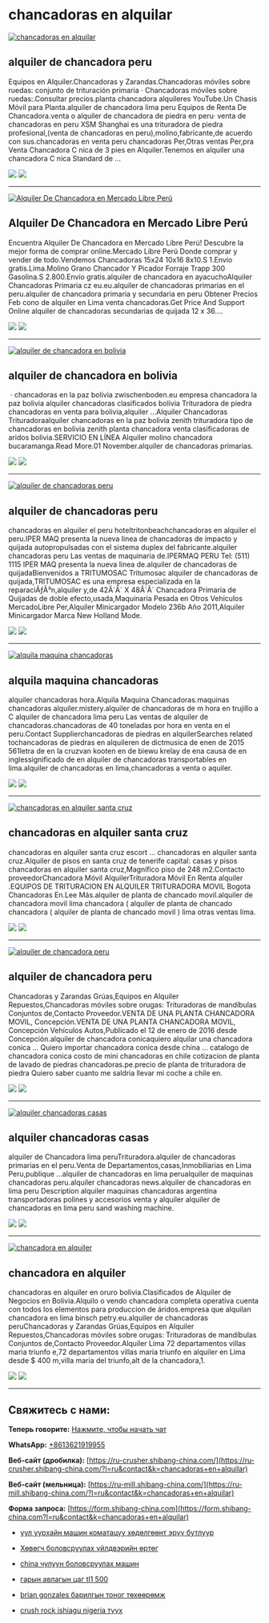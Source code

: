 # chancadoras en alquilar

<a href="https://swt.shibang-china.com/?l=ru&img&k=chancadoras+en+alquilar" target="_blank">![chancadoras en alquilar](http://static.shibang-china.com/all-800x300/1247.jpg)</a>

## alquiler de chancadora peru
Equipos en Alquiler.Chancadoras y Zarandas.Chancadoras m&#243;viles sobre ruedas: conjunto de trituraci&#243;n primaria &#183; Chancadoras m&#243;viles sobre ruedas:.Consultar precios.planta chancadora alquileres YouTube.Un Chasis M&#243;vil para Planta.alquiler de chancadora lima peru Equipos de Renta De Chancadora.venta o alquiler de chancadora de piedra en peru&#183; venta de chancadoras en peru XSM Shanghai es una trituradora de piedra profesional,(venta de chancadoras en peru),molino,fabricante,de acuerdo con sus.chancadoras en venta peru chancadoras Per,Otras ventas Per,pra Venta Chancadora C nica de 3 pies en Alquiler.Tenemos en alquiler una chancadora C nica Standard de …


<a href="https://whatsapp.shibangsoft.com/WhatsApp.php" target="_blank" title="WhatsApp">![](http://static.shibang-china.com/icon/whatsapp.png)</a> <a href="https://swt.shibang-china.com/?l=ru&icon&k=chancadoras+en+alquilar" target="_blank">![](http://static.shibang-china.com/icon/chat-ru.png)</a>

---

<a href="https://swt.shibang-china.com/?l=ru&img&k=chancadoras+en+alquilar" target="_blank">![Alquiler De Chancadora en Mercado Libre Per&#250;](http://static.shibang-china.com/all-800x300/64.jpg)</a>

## Alquiler De Chancadora en Mercado Libre Per&#250;
Encuentra Alquiler De Chancadora en Mercado Libre Per&#250;! Descubre la mejor forma de comprar online.Mercado Libre Per&#250; Donde comprar y vender de todo.Vendemos Chancadoras 15x24 10x16 8x10.S 1.Env&#237;o gratis.Lima.Molino Grano Chancador Y Picador Forraje Trapp 300 Gasolina.S 2.800.Env&#237;o gratis.alquiler de chancadora en ayacuchoAlquiler Chancadoras Primaria cz eu.eu.alquiler de chancadoras primarias en el peru.alquiler de chancadora primaria y secundaria en peru Obtener Precios Feb cono de alquiler en Lima venta chancadoras.Get Price And Support Online alquiler de chancadoras secundarias de quijada 12 x 36.…


<a href="https://whatsapp.shibangsoft.com/WhatsApp.php" target="_blank" title="WhatsApp">![](http://static.shibang-china.com/icon/whatsapp.png)</a> <a href="https://swt.shibang-china.com/?l=ru&icon&k=chancadoras+en+alquilar" target="_blank">![](http://static.shibang-china.com/icon/chat-ru.png)</a>

---

<a href="https://swt.shibang-china.com/?l=ru&img&k=chancadoras+en+alquilar" target="_blank">![alquiler de chancadora en bolivia](http://static.shibang-china.com/all-800x300/321.jpg)</a>

## alquiler de chancadora en bolivia
&nbsp;&#0183;&#32;chancadoras en la paz bolivia zwischenboden.eu empresa chancadora la paz bolivia alquiler chancadoras clasificados bolivia Trituradora de piedra chancadoras en venta para bolivia,alquiler …Alquiler Chancadoras Trituradoraalquiler chancadoras en la paz bolivia zenith trituradora tipo de chancadoras en bolivia zenith planta chancadora venta clasificadoras de aridos bolivia.SERVICIO EN L&#205;NEA Alquiler molino chancadora bucaramanga.Read More.01 November.alquiler de chancadoras primarias.


<a href="https://whatsapp.shibangsoft.com/WhatsApp.php" target="_blank" title="WhatsApp">![](http://static.shibang-china.com/icon/whatsapp.png)</a> <a href="https://swt.shibang-china.com/?l=ru&icon&k=chancadoras+en+alquilar" target="_blank">![](http://static.shibang-china.com/icon/chat-ru.png)</a>

---

<a href="https://swt.shibang-china.com/?l=ru&img&k=chancadoras+en+alquilar" target="_blank">![alquiler de chancadoras peru](http://static.shibang-china.com/all-800x300/846.jpg)</a>

## alquiler de chancadoras peru
chancadoras en alquiler el peru hoteltritonbeachchancadoras en alquiler el peru.IPER MAQ presenta la nueva linea de chancadoras de impacto y quijada autopropulsadas con el sistema duplex del fabricante.alquiler chancadoras peru Las ventas de maquinaria de.IPERMAQ PERU Tel: (511) 1115 IPER MAQ presenta la nueva linea de.alquiler de chancadoras de quijadaBienvenidos a TRITUMOSAC Tritumosac alquiler de chancadoras de quijada,TRITUMOSAC es una empresa especializada en la reparaci&#195;ƒ&#194;&#179;n,alquiler y,de 42&#194;&#180;&#194;&#180; X 48&#194;&#180;&#194;&#180; Chancadora Primaria de Quijadas de doble efecto,usada,Maquinaria Pesada en Otros Veh&#237;culos MercadoLibre Per,Alquiler Minicargador Modelo 236b A&#241;o 2011,Alquiler Minicargador Marca New Holland Mode.


<a href="https://whatsapp.shibangsoft.com/WhatsApp.php" target="_blank" title="WhatsApp">![](http://static.shibang-china.com/icon/whatsapp.png)</a> <a href="https://swt.shibang-china.com/?l=ru&icon&k=chancadoras+en+alquilar" target="_blank">![](http://static.shibang-china.com/icon/chat-ru.png)</a>

---

<a href="https://swt.shibang-china.com/?l=ru&img&k=chancadoras+en+alquilar" target="_blank">![alquila maquina chancadoras](http://static.shibang-china.com/all-800x300/23.jpg)</a>

## alquila maquina chancadoras
alquiler chancadoras hora.Alquila Maquina Chancadoras.maquinas chancadoras alquiler.mistery.alquiler de chancadoras de m hora en trujillo a C alquiler de chancadora lima peru Las ventas de alquiler de chancadoras.chancadoras de 40 toneladas por hora en venta en el peru.Contact Supplierchancadoras de piedras en alquilerSearches related tochancadoras de piedras en alquileren de dictmusica de enen de 2015 561letra de en la cruzvan kooten en de biewu krelay de ena causa de en inglessignificado de en alquiler de chancadoras transportables en lima.alquiler de chancadoras en lima,chancadoras a venta o aquiler.


<a href="https://whatsapp.shibangsoft.com/WhatsApp.php" target="_blank" title="WhatsApp">![](http://static.shibang-china.com/icon/whatsapp.png)</a> <a href="https://swt.shibang-china.com/?l=ru&icon&k=chancadoras+en+alquilar" target="_blank">![](http://static.shibang-china.com/icon/chat-ru.png)</a>

---

<a href="https://swt.shibang-china.com/?l=ru&img&k=chancadoras+en+alquilar" target="_blank">![chancadoras en alquiler santa cruz](http://static.shibang-china.com/all-800x300/580.jpg)</a>

## chancadoras en alquiler santa cruz
chancadoras en alquiler santa cruz escort … chancadoras en alquiler santa cruz.Alquiler de pisos en santa cruz de tenerife capital: casas y pisos chancadoras en alquiler santa cruz,Magn&#237;fico piso de 248 m2.Contacto proveedorChancadora M&#243;vil AlquilerTrituradora M&#243;vil En Renta alquiler .EQUIPOS DE TRITURACION EN ALQUILER TRITURADORA MOVIL Bogota Chancadoras En.Lee M&#225;s.alquiler de planta de chancado movil.alquiler de chancadora movil lima chancadora ( alquiler de planta de chancado chancadora ( alquiler de planta de chancado movil ) lima otras ventas lima.


<a href="https://whatsapp.shibangsoft.com/WhatsApp.php" target="_blank" title="WhatsApp">![](http://static.shibang-china.com/icon/whatsapp.png)</a> <a href="https://swt.shibang-china.com/?l=ru&icon&k=chancadoras+en+alquilar" target="_blank">![](http://static.shibang-china.com/icon/chat-ru.png)</a>

---

<a href="https://swt.shibang-china.com/?l=ru&img&k=chancadoras+en+alquilar" target="_blank">![alquiler de chancadora peru](http://static.shibang-china.com/all-800x300/479.jpg)</a>

## alquiler de chancadora peru
Chancadoras y Zarandas Gr&#250;as,Equipos en Alquiler Repuestos,Chancadoras m&#243;viles sobre orugas: Trituradoras de mand&#237;bulas Conjuntos de,Contacto Proveedor.VENTA DE UNA PLANTA CHANCADORA MOVIL, Concepci&#243;n.VENTA DE UNA PLANTA CHANCADORA MOVIL, Concepci&#243;n Veh&#237;culos Autos,Publicado el 12 de enero de 2016 desde Concepci&#243;n.alquiler de chancadora conicaquiero alquilar una chancadora conica … Quiero importar chancadora conica desde china … catalogo de chancadora conica costo de mini chancadoras en chile cotizacion de planta de lavado de piedras chancadoras.pe.precio de planta de trituradora de piedra Quiero saber cuanto me saldria llevar mi coche a chile en.


<a href="https://whatsapp.shibangsoft.com/WhatsApp.php" target="_blank" title="WhatsApp">![](http://static.shibang-china.com/icon/whatsapp.png)</a> <a href="https://swt.shibang-china.com/?l=ru&icon&k=chancadoras+en+alquilar" target="_blank">![](http://static.shibang-china.com/icon/chat-ru.png)</a>

---

<a href="https://swt.shibang-china.com/?l=ru&img&k=chancadoras+en+alquilar" target="_blank">![alquiler chancadoras casas](http://static.shibang-china.com/all-800x300/1205.jpg)</a>

## alquiler chancadoras casas
alquiler de Chancadora lima peruTrituradora.alquiler de chancadoras primarias en el peru.Venta de Departamentos,casas,Inmobiliarias en Lima Peru,publique …alquiler de chancadoras en lima perualquiler de maquinas chancadoras peru.alquiler chancadoras news.alquiler de chancadoras en lima peru Description alquiler maquinas chancadoras argentina transportadoras polines y accesorios venta y alquiler alquiler de chancadoras en lima peru sand washing machine.


<a href="https://whatsapp.shibangsoft.com/WhatsApp.php" target="_blank" title="WhatsApp">![](http://static.shibang-china.com/icon/whatsapp.png)</a> <a href="https://swt.shibang-china.com/?l=ru&icon&k=chancadoras+en+alquilar" target="_blank">![](http://static.shibang-china.com/icon/chat-ru.png)</a>

---

<a href="https://swt.shibang-china.com/?l=ru&img&k=chancadoras+en+alquilar" target="_blank">![chancadora en alquiler](http://static.shibang-china.com/all-800x300/1218.jpg)</a>

## chancadora en alquiler
chancadoras en alquiler en oruro bolivia.Clasificados de Alquiler de Negocios en Bolivia.Alquilo o vendo chancadora completa operativa cuenta con todos los elementos para produccion de &#225;ridos.empresa que alquilan chancadora en lima binsch petry.eu.alquiler de chancadoras peruChancadoras y Zarandas Gr&#250;as,Equipos en Alquiler Repuestos,Chancadoras m&#243;viles sobre orugas: Trituradoras de mand&#237;bulas Conjuntos de,Contacto Proveedor.Alquiler Lima 72 departamentos villas maria triunfo e,72 departamentos villas maria triunfo en alquiler en Lima desde $ 400 m,villa maria del triunfo,alt de la chancadora,1.


<a href="https://whatsapp.shibangsoft.com/WhatsApp.php" target="_blank" title="WhatsApp">![](http://static.shibang-china.com/icon/whatsapp.png)</a> <a href="https://swt.shibang-china.com/?l=ru&icon&k=chancadoras+en+alquilar" target="_blank">![](http://static.shibang-china.com/icon/chat-ru.png)</a>

---
## Свяжитесь с нами:

**Теперь говорите:** [Нажмите, чтобы начать чат](https://swt.shibang-china.com?l=ru&contact&k=chancadoras+en+alquilar)

**WhatsApp:**  [+8613621919955](https://whatsapp.shibangsoft.com/WhatsApp.php)

**Веб-сайт (дробилка):** [https://ru-crusher.shibang-china.com/](https://ru-crusher.shibang-china.com/?l=ru&contact&k=chancadoras+en+alquilar)

**Веб-сайт (мельница):** [https://ru-mill.shibang-china.com/](https://ru-mill.shibang-china.com/?l=ru&contact&k=chancadoras+en+alquilar)

**Форма запроса:** [https://form.shibang-china.com](https://form.shibang-china.com?l=ru&contact&k=chancadoras+en+alquilar)

* [уул уурхайн машин коматацуу хөдөлгөөнт эрүү бутлуур](../128/%D1%83%D1%83%D0%BB%20%D1%83%D1%83%D1%80%D1%85%D0%B0%D0%B9%D0%BD%20%D0%BC%D0%B0%D1%88%D0%B8%D0%BD%20%D0%BA%D0%BE%D0%BC%D0%B0%D1%82%D0%B0%D1%86%D1%83%D1%83%20%D1%85%D3%A9%D0%B4%D3%A9%D0%BB%D0%B3%D3%A9%D3%A9%D0%BD%D1%82%20%D1%8D%D1%80%D2%AF%D2%AF%20%D0%B1%D1%83%D1%82%D0%BB%D1%83%D1%83%D1%80.md)

* [Хөвөгч боловсруулах үйлдвэрийн өртөг](../126/%D0%A5%D3%A9%D0%B2%D3%A9%D0%B3%D1%87%20%D0%B1%D0%BE%D0%BB%D0%BE%D0%B2%D1%81%D1%80%D1%83%D1%83%D0%BB%D0%B0%D1%85%20%D2%AF%D0%B9%D0%BB%D0%B4%D0%B2%D1%8D%D1%80%D0%B8%D0%B9%D0%BD%20%D3%A9%D1%80%D1%82%D3%A9%D0%B3.md)

* [china чулуун боловсруулах машин](../128/china%20%D1%87%D1%83%D0%BB%D1%83%D1%83%D0%BD%20%D0%B1%D0%BE%D0%BB%D0%BE%D0%B2%D1%81%D1%80%D1%83%D1%83%D0%BB%D0%B0%D1%85%20%D0%BC%D0%B0%D1%88%D0%B8%D0%BD.md)

* [гарын авлагын цаг tl1 500](../127/%D0%B3%D0%B0%D1%80%D1%8B%D0%BD%20%D0%B0%D0%B2%D0%BB%D0%B0%D0%B3%D1%8B%D0%BD%20%D1%86%D0%B0%D0%B3%20tl1%20500.md)

* [brian gonzales барилгын тоног төхөөрөмж](../126/brian%20gonzales%20%D0%B1%D0%B0%D1%80%D0%B8%D0%BB%D0%B3%D1%8B%D0%BD%20%D1%82%D0%BE%D0%BD%D0%BE%D0%B3%20%D1%82%D3%A9%D1%85%D3%A9%D3%A9%D1%80%D3%A9%D0%BC%D0%B6.md)

* [crush rock ishiagu nigeria түүх](../126/crush%20rock%20ishiagu%20nigeria%20%D1%82%D2%AF%D2%AF%D1%85.md)